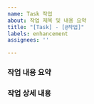 ```yaml
---
name: Task 작업
about: 작업 제목 및 내용 요약
title: "[Task] - [@작업]"
labels: enhancement
assignees: ''

---
```


### 작업 내용 요약


### 작업 상세 내용
